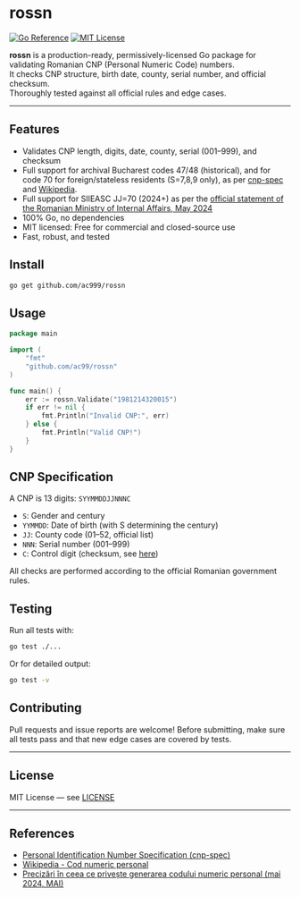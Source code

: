 # rossn

[![Go Reference](https://pkg.go.dev/badge/github.com/ac999/rossn.svg)](https://pkg.go.dev/github.com/ac999/rossn)
[![MIT License](https://img.shields.io/badge/license-MIT-blue.svg)](LICENSE)

**rossn** is a production-ready, permissively-licensed Go package for validating Romanian CNP (Personal Numeric Code) numbers.  
It checks CNP structure, birth date, county, serial number, and official checksum.  
Thoroughly tested against all official rules and edge cases.

---

## Features

- Validates CNP length, digits, date, county, serial (001–999), and checksum
- Full support for archival Bucharest codes 47/48 (historical), and for code 70 for foreign/stateless residents (S=7,8,9 only), as per [cnp-spec](https://github.com/vimishor/cnp-spec) and [Wikipedia](https://ro.wikipedia.org/wiki/Cod_numeric_personal).
- Full support for SIIEASC JJ=70 (2024+) as per the [official statement of the Romanian Ministry of Internal Affairs, May 2024](https://www.mai.gov.ro/precizari-in-ceea-ce-priveste-generarea-codului-numeric-personal/)
- 100% Go, no dependencies
- MIT licensed: Free for commercial and closed-source use
- Fast, robust, and tested

## Install

```bash
go get github.com/ac999/rossn
```

## Usage

```go
package main

import (
    "fmt"
    "github.com/ac99/rossn"
)

func main() {
    err := rossn.Validate("1981214320015")
    if err != nil {
        fmt.Println("Invalid CNP:", err)
    } else {
        fmt.Println("Valid CNP!")
    }
}
```

## CNP Specification

A CNP is 13 digits: `SYYMMDDJJNNNC`

- `S`: Gender and century
- `YYMMDD`: Date of birth (with S determining the century)
- `JJ`: County code (01–52, official list)
- `NNN`: Serial number (001–999)
- `C`: Control digit (checksum, see [here](https://ro.wikipedia.org/wiki/Cod_numeric_personal))

All checks are performed according to the official Romanian government rules.

## Testing

Run all tests with:

```bash
go test ./...
```

Or for detailed output:

```bash
go test -v
```

## Contributing

Pull requests and issue reports are welcome!
Before submitting, make sure all tests pass and that new edge cases are covered by tests.

---

## License

MIT License — see [LICENSE](LICENSE)

---

## References

- [Personal Identification Number Specification (cnp-spec)](https://github.com/vimishor/cnp-spec)
- [Wikipedia - Cod numeric personal](https://ro.wikipedia.org/wiki/Cod_numeric_personal)
- [Precizări în ceea ce privește generarea codului numeric personal (mai 2024, MAI)](https://www.mai.gov.ro/precizari-in-ceea-ce-priveste-generarea-codului-numeric-personal/)
